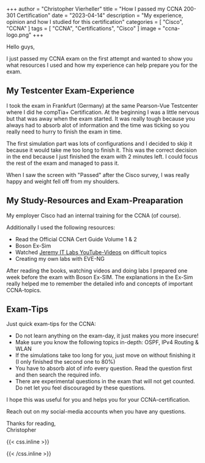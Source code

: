 +++
author = "Christopher Vierheller"
title = "How I passed my CCNA 200-301 Certification"
date = "2023-04-14"
description = "My experience, opinion and how I studied for this certification"
categories = [
    "Cisco",
	"CCNA"
]
tags = [
    "CCNA",
    "Certifications",
    "Cisco"
]
image = "ccna-logo.png"
+++

Hello guys,

I just passed my CCNA exam on the first attempt and wanted to show you what resources I used and how my experience can help prepare you for the exam. 

## My Testcenter Exam-Experience

I took the exam in Frankfurt (Germany) at the same Pearson-Vue Testcenter where I did he compTia+ Certification.
At the beginning I was a little nervous but that was away when the exam started. It was really tough because you always had to absorb alot of information and the time was ticking so you really need to hurry to finish the exam in time.  

The first simulation part was lots of configurations and I decided to skip it because it would take me too long to finish it. This was the correct decision in the end because I just finished the exam with 2 minutes left.
I could focus the rest of the exam and managed to pass it.
  
When I saw the screen with "Passed" after the Cisco survey, I was really happy and weight fell off from my shoulders.

## My Study-Resources and Exam-Preaparation

My employer Cisco had an internal training for the CCNA (of course).

Additionally I used the following resources:

* Read the Official CCNA Cert Guide Volume 1 & 2 
* Boson Ex-Sim 
* Watched [Jeremy IT Labs YouTube-Videos](https://www.youtube.com/watch?v=H8W9oMNSuwo&list=PLxbwE86jKRgMpuZuLBivzlM8s2Dk5lXBQ) on difficult topics 
* Creating my own labs with EVE-NG 

After reading the books, watching videos and doing labs I prepared one week before the exam with Boson Ex-SIM.
The explanations in the Ex-Sim really helped me to remember the detailed info and concepts of important CCNA-topics.

## Exam-Tips

Just quick exam-tips for the CCNA:  
* Do not learn anything on the exam-day, it just makes you more insecure!
* Make sure you know the following topics in-depth: OSPF, IPv4 Routing & WLAN
* If the simulations take too long for you, just move on without finishing it (I only finished the second one to 80%)
* You have to absorb alot of info every question. Read the question first and then search the required info.
* There are experimental questions in the exam that will not get counted. Do net let you feel discouraged by these questions.


I hope this was useful for you and helps you for your CCNA-certification.

Reach out on my social-media accounts when you have any questions.

Thanks for reading,  
Christopher

{{< css.inline >}}
<style>
.canon { background: white; width: 100%; height: auto; }
</style>
{{< /css.inline >}}
